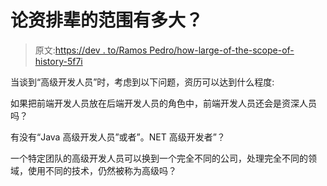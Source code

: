 # 论资排辈的范围有多大？

> 原文:[https://dev . to/Ramos Pedro/how-large-of-the-scope-of-history-5f7i](https://dev.to/ramospedro/how-large-is-the-scope-of-seniority-5f7i)

当谈到“高级开发人员”时，考虑到以下问题，资历可以达到什么程度:

如果把前端开发人员放在后端开发人员的角色中，前端开发人员还会是资深人员吗？

有没有“Java 高级开发人员”或者”。NET 高级开发者”？

一个特定团队的高级开发人员可以换到一个完全不同的公司，处理完全不同的领域，使用不同的技术，仍然被称为高级吗？